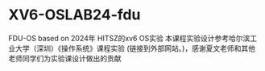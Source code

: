 # XV6-OSLAB24-fdu

FDU-OS based on  2024年 HITSZ的xv6 OS实验
本课程实验设计参考哈尔滨工业大学（深圳）《操作系统》课程实验 (链接到外部网站。)，感谢夏文老师和其他老师同学们为实验课设计做出的贡献
